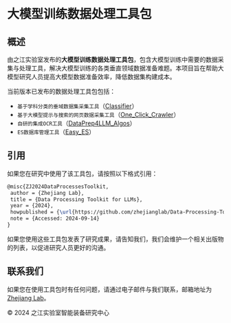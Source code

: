 # 大模型训练数据处理工具包
## 概述
由之江实验室发布的**大模型训练数据处理工具包**，包含大模型训练中需要的数据采集与处理工具，解决大模型训练的各类垂直领域数据准备难题。本项目旨在帮助大模型研究人员提高大模型数据准备效率，降低数据集构建成本。

当前版本已发布的数据处理工具包包括：
- `基于学科分类的垂域数据集采集工具`（[Classifier](./Classifier/README.md)）
- `基于大模型提示与搜索的网页数据采集工具`（[One_Click_Crawler](./One_Click_Crawler/Readme.md)）
- `自研的集成OCR工具`（[DataPrep4LLM_Algos](./DataPrep4LLM_Algos/README.md)）
- `ES数据库管理工具`（[Easy_ES](./Easy_ES/Readme.md)）

## 引用
如果您在研究中使用了该工具包，请按照以下格式引用：
```latex
@misc{ZJ2024DataProcessesToolkit,
 author = {Zhejiang Lab},
 title = {Data Processing Toolkit for LLMs},
 year = {2024},
 howpublished = {\url{https://github.com/zhejianglab/Data-Processing-Toolkit-for-LLMs}},
 note = {Accessed: 2024-09-14}
}
```

如果您使用这些工具包发表了研究成果，请告知我们，我们会维护一个相关出版物的列表，以促进研究人员更好的沟通。

## 联系我们
如果您在使用工具包时有任何问题，请通过电子邮件与我们联系，邮箱地址为[Zhejiang Lab](mailto:hubin@zhejianglab.com)。

© 2024 之江实验室智能装备研究中心
